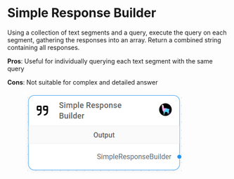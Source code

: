 # Simple Response Builder

Using a collection of text segments and a query, execute the query on each segment, gathering the responses into an array. Return a combined string containing all responses.&#x20;

**Pros**: Useful for individually querying each text segment with the same query

**Cons**: Not suitable for complex and detailed answer

<figure><img src="../../../.gitbook/assets/image (8) (1) (1).png" alt=""><figcaption></figcaption></figure>

